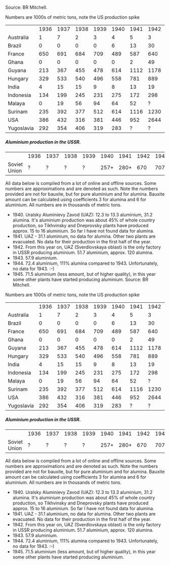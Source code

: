 Source: BR Mitchell.

Numbers are 1000s of metric tons, note the US production spike

|            |      |      |      |      |      |      |      |      |      |      |      |      |      |
|------------|------|------|------|------|------|------|------|------|------|------|------|------|------|
|            | 1936 | 1937 | 1938 | 1939 | 1940 | 1941 | 1942 | 1943 | 1944 | 1945 | 1946 | 1947 | 1948 |
| Australia  | 1    | 7    | 2    | 3    | 4    | 5    | 3    | 3    | 3    | 3    | 4    | 5    | 6    |
| Brazil     | 0    | 0    | 0    | 0    | 6    | 13   | 30   | 69   | 15   | 20   | 4    | 7    | 15   |
| France     | 650  | 691  | 684  | 709  | 489  | 587  | 640  | 946  | 666  | 258  | 449  | 680  | 804  |
| Ghana      | 0    | 0    | 0    | 0    | 0    | 2    | 49   | 107  | 109  | 149  | 116  | 97   | 142  |
| Guyana     | 213  | 367  | 455  | 478  | 614  | 1112 | 1178 | 1973 | 928  | 680  | 1134 | 1381 | 1996 |
| Hungary    | 329  | 533  | 540  | 496  | 558  | 781  | 889  | 998  | ?    | 44   | 101  | 340  | 446  |
| India      | 4    | 15   | 15   | 9    | 8    | 13   | 19   | 25   | 12   | 14   | 17   | 19   | 21   |
| Indonesia  | 134  | 199  | 245  | 231  | 275  | 172  | 298  | 650  | 275  | 164  | ?    | 25   | 438  |
| Malaya     | 0    | 19   | 56   | 94   | 64   | 52   | ?    | ?    | ?    | ?    | ?    | ?    | ?    |
| Surinam    | 235  | 392  | 377  | 512  | 614  | 1116 | 1230 | 1694 | 762  | 747  | 1020 | 1742 | 1983 |
| USA        | 386  | 432  | 316  | 381  | 446  | 952  | 2644 | 6333 | 2869 | 997  | 1122 | 1221 | 1480 |
| Yugoslavia | 292  | 354  | 406  | 319  | 283  | ?    | ?    | ?    | ?    | ?    | 71   | 88   | 144  |

#####  Aluminium production in the USSR. 

|              |      |      |      |      |      |      |      |      |      |      |      |      |      |
|--------------|------|------|------|------|------|------|------|------|------|------|------|------|------|
|              | 1936 | 1937 | 1938 | 1939 | 1940 | 1941 | 1942 | 1943 | 1944 | 1945 | 1946 | 1947 | 1948 |
| Soviet Union | ?    | ?    | ?    | ?    | 257+ | 280+ | 670  | 707+ | 830+ | 830+ | ?    | ?    | ?    |

All data below is compiled from a lot of online and offline sources.
Some numbers are approximations and are denoted as such. Note the
numbers provided are not for bauxite, but for pure aluminium and for
alumina. Bauxite amount can be calculated using coefficients 3 for
alumina and 6 for aluminium. All numbers are in thousands of metric
tons.

-   1940\. Uralsky Aluminievy Zavod (UAZ): 12.3 to 13.3 aluminium, 31.2
    alumina. It's aluminium production was about 45% of whole country
    production, so Tikhvinsky and Dneprovsky plants have produced
    approx. 15 to 16 aluminium. So far I have not found data for
    alumina.
-   1941\. UAZ - 31.1 aluminium, no data for alumina. Other two plants
    are evacuated. No data for their production in the first half of the
    year.
-   1942\. From this year on, UAZ (Sverdlovskaya oblast) is the only
    factory in USSR producing aluminium. 51.7 aluminium, approx. 120
    alumina.
-   1943\. 57.9 aluminium.
-   1944\. 72.4 aluminium, 111% alumina compared to 1943. Unfortunately,
    no data for 1943. :-)
-   1945\. 71.5 aluminium (less amount, but of higher quality), in this
    year some other plants have started producing aluminium.
Source: BR Mitchell.

Numbers are 1000s of metric tons, note the US production spike

|            |      |      |      |      |      |      |      |      |      |      |      |      |      |
|------------|------|------|------|------|------|------|------|------|------|------|------|------|------|
|            | 1936 | 1937 | 1938 | 1939 | 1940 | 1941 | 1942 | 1943 | 1944 | 1945 | 1946 | 1947 | 1948 |
| Australia  | 1    | 7    | 2    | 3    | 4    | 5    | 3    | 3    | 3    | 3    | 4    | 5    | 6    |
| Brazil     | 0    | 0    | 0    | 0    | 6    | 13   | 30   | 69   | 15   | 20   | 4    | 7    | 15   |
| France     | 650  | 691  | 684  | 709  | 489  | 587  | 640  | 946  | 666  | 258  | 449  | 680  | 804  |
| Ghana      | 0    | 0    | 0    | 0    | 0    | 2    | 49   | 107  | 109  | 149  | 116  | 97   | 142  |
| Guyana     | 213  | 367  | 455  | 478  | 614  | 1112 | 1178 | 1973 | 928  | 680  | 1134 | 1381 | 1996 |
| Hungary    | 329  | 533  | 540  | 496  | 558  | 781  | 889  | 998  | ?    | 44   | 101  | 340  | 446  |
| India      | 4    | 15   | 15   | 9    | 8    | 13   | 19   | 25   | 12   | 14   | 17   | 19   | 21   |
| Indonesia  | 134  | 199  | 245  | 231  | 275  | 172  | 298  | 650  | 275  | 164  | ?    | 25   | 438  |
| Malaya     | 0    | 19   | 56   | 94   | 64   | 52   | ?    | ?    | ?    | ?    | ?    | ?    | ?    |
| Surinam    | 235  | 392  | 377  | 512  | 614  | 1116 | 1230 | 1694 | 762  | 747  | 1020 | 1742 | 1983 |
| USA        | 386  | 432  | 316  | 381  | 446  | 952  | 2644 | 6333 | 2869 | 997  | 1122 | 1221 | 1480 |
| Yugoslavia | 292  | 354  | 406  | 319  | 283  | ?    | ?    | ?    | ?    | ?    | 71   | 88   | 144  |

#####  Aluminium production in the USSR. 

|              |      |      |      |      |      |      |      |      |      |      |      |      |      |
|--------------|------|------|------|------|------|------|------|------|------|------|------|------|------|
|              | 1936 | 1937 | 1938 | 1939 | 1940 | 1941 | 1942 | 1943 | 1944 | 1945 | 1946 | 1947 | 1948 |
| Soviet Union | ?    | ?    | ?    | ?    | 257+ | 280+ | 670  | 707+ | 830+ | 830+ | ?    | ?    | ?    |

All data below is compiled from a lot of online and offline sources.
Some numbers are approximations and are denoted as such. Note the
numbers provided are not for bauxite, but for pure aluminium and for
alumina. Bauxite amount can be calculated using coefficients 3 for
alumina and 6 for aluminium. All numbers are in thousands of metric
tons.

-   1940\. Uralsky Aluminievy Zavod (UAZ): 12.3 to 13.3 aluminium, 31.2
    alumina. It's aluminium production was about 45% of whole country
    production, so Tikhvinsky and Dneprovsky plants have produced
    approx. 15 to 16 aluminium. So far I have not found data for
    alumina.
-   1941\. UAZ - 31.1 aluminium, no data for alumina. Other two plants
    are evacuated. No data for their production in the first half of the
    year.
-   1942\. From this year on, UAZ (Sverdlovskaya oblast) is the only
    factory in USSR producing aluminium. 51.7 aluminium, approx. 120
    alumina.
-   1943\. 57.9 aluminium.
-   1944\. 72.4 aluminium, 111% alumina compared to 1943. Unfortunately,
    no data for 1943. :-)
-   1945\. 71.5 aluminium (less amount, but of higher quality), in this
    year some other plants have started producing aluminium.
